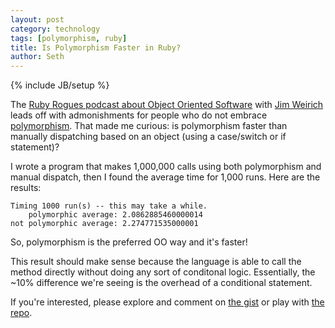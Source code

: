 ```yaml
---
layout: post
category: technology
tags: [polymorphism, ruby]
title: Is Polymorphism Faster in Ruby?
author: Seth
---
```

{% include JB/setup %}

The [Ruby Rogues podcast about Object Oriented Software](http://rubyrogues.com/object-oriented-programming-in-rails-with-jim-weirich/) with [Jim Weirich](http://onestepback.org/) leads off with admonishments for people who do not embrace [polymorphism](http://en.wikipedia.org/wiki/Polymorphism_in_object-oriented_programming). That made me curious: is polymorphism faster than manually dispatching based on an object (using a case/switch or if statement)?

I wrote a program that makes 1,000,000 calls using both polymorphism and manual dispatch, then I found the average time for 1,000 runs. Here are the results:

    Timing 1000 run(s) -- this may take a while. 
        polymorphic average: 2.0862885460000014 
    not polymorphic average: 2.274771535000001

So, polymorphism is the preferred OO way and it's faster!

This result should make sense because the language is able to call the method directly without doing any sort of conditonal logic. Essentially, the ~10% difference we're seeing is the overhead of a conditional statement.

If you're interested, please explore and comment on [the gist](https://gist.github.com/4703351) or play with [the repo](https://github.com/smholloway/miscellaneous/blob/master/ruby/is_polymorphism_faster/main.rb).

